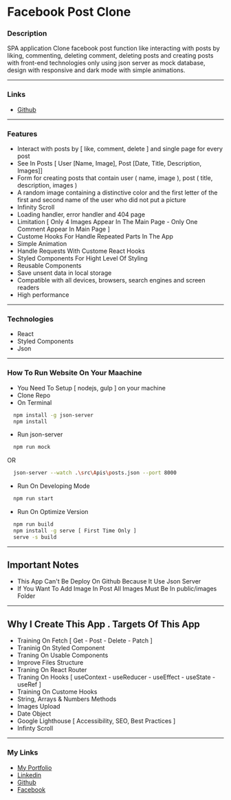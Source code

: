 # Facebook Post Clone

### Description

SPA application Clone facebook post function like interacting with posts by liking, commenting, deleting comment, deleting posts and creating posts with front-end technologies only using json server as mock database, design with responsive and dark mode with simple animations.

---

### Links

- [Github](https://github.com/Kmg11/Facebook_Post_Clone "Github Repo")

---

### Features

- Interact with posts by [ like, comment, delete ] and single page for every post
- See In Posts [ User [Name, Image], Post [Date, Title, Description, Images]]
- Form for creating posts that contain user ( name, image ), post ( title, description, images )
- A random image containing a distinctive color and the first letter of the first and second name of the user who did not put a picture
- Infinity Scroll
- Loading handler, error handler and 404 page
- Limitation [ Only 4 Images Appear In The Main Page - Only One Comment Appear In Main Page ]
- Custome Hooks For Handle Repeated Parts In The App
- Simple Animation
- Handle Requests With Custome React Hooks
- Styled Components For Hight Level Of Styling
- Reusable Components
- Save unsent data in local storage
- Compatible with all devices, browsers, search engines and screen readers
- High performance

---

### Technologies

- React
- Styled Components
- Json

---

### How To Run Website On Your Maachine

- You Need To Setup [ nodejs, gulp ] on your machine
- Clone Repo
- On Terminal

```bash
  npm install -g json-server
  npm install
```

- Run json-server

```bash
  npm run mock
```

OR

```bash
  json-server --watch .\src\Apis\posts.json --port 8000
```

- Run On Developing Mode

```bash
  npm run start
```

- Run On Optimize Version

```bash
  npm run build
  npm install -g serve [ First Time Only ]
  serve -s build
```

---

## Important Notes

- This App Can't Be Deploy On Github Because It Use Json Server
- If You Want To Add Image In Post All Images Must Be In public/images Folder

---

## Why I Create This App . Targets Of This App

- Training On Fetch [ Get - Post - Delete - Patch ]
- Traninig On Styled Component
- Traning On Usable Components
- Improve Files Structure
- Traning On React Router
- Traning On Hooks [ useContext - useReducer - useEffect - useState - useRef ]
- Training On Custome Hooks
- String, Arrays & Numbers Methods
- Images Upload
- Date Object
- Google Lighthouse [ Accessibility, SEO, Best Practices ]
- Infinty Scroll

---

### My Links

- [My Portfolio](https://kmg11.github.io/My_Official_Portfolio/)
- [Linkedin](https://www.linkedin.com/in/kirolos-mahfouz/)
- [Github](https://github.com/Kmg11)
- [Facebook](https://www.facebook.com/KirolosMahfouz/)
